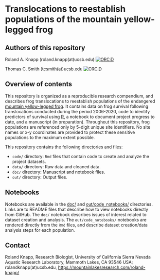 # Translocations to reestablish populations of the mountain yellow-legged frog

## Authors of this repository

Roland A. Knapp (roland.knapp(at)ucsb.edu) [![ORCiD](https://img.shields.io/badge/ORCiD-0000--0002--1954--2745-green.svg)](http://orcid.org/0000-0002-1954-2745)

Thomas C. Smith (tcsmith(at)ucsb.edu [![ORCiD](https://img.shields.io/badge/ORCiD-0000--0001--7908--438X-green.svg)](http://orcid.org/0000-0001-7908-438X)

## Overview of contents

This repository is organized as a reproducible research compendium, and describes frog translocations to reestablish populations of the endangered [mountain yellow-legged frog](https://www.fws.gov/sites/default/files/documents/Mountain-Yellow-Legged-Frog-Conservation-Strategy.pdf). 
It contains data on frog survival following translocations conducted during the period 2006-2020, code to identify predictors of survival using [R](https://www.r-project.org/), a notebook to document project progress to date, and a manuscript (in preparation). 
Throughout this repository, frog populations are referenced only by 5-digit unique site identifiers.
No site names or x-y coordinates are provided to protect these sensitive populations to the maximum extent possible.

This repository contains the following directories and files:

- `code/` directory: `Rmd` files that contain code to create and analyze the project datasets. 
- `data/` directory: Raw data and cleaned data.
- `doc/` directory: Manuscript and notebook files.
- `out/` directory: Output files.

## Notebooks

Notebooks are available in the [doc/](https://github.com/SNARL1/translocation/tree/main/doc/notebook#readme) and [out/code_notebooks/](https://github.com/SNARL1/translocation/tree/main/out/code_notebooks#readme) directories. Links are to README files that describe how to view notebooks directly from GitHub. The `doc/` notebook describes issues of interest related to dataset creation and analysis. The `out/code_notebooks/` notebooks are rendered directly from the `Rmd` files, and describe dataset creation/data analysis steps for each population. 

## Contact

Roland Knapp, Research Biologist, University of California Sierra Nevada Aquatic Research Laboratory, Mammoth Lakes, CA 93546 USA; rolandknapp(at)ucsb.edu, <https://mountainlakesresearch.com/roland-knapp/>
